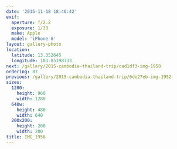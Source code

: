 ```yaml
---
date: '2015-11-18 18:46:42'
exif:
  aperture: f/2.2
  exposure: 1/33
  make: Apple
  model: 'iPhone 6'
layout: gallery-photo
location:
  latitude: 13.352645
  longitude: 103.85198333
next: /gallery/2015-cambodia-thailand-trip/cad1df3-img-1958
ordering: 87
previous: /gallery/2015-cambodia-thailand-trip/6de27eb-img-1952
sizes:
  1280:
    height: 960
    width: 1280
  640w:
    height: 480
    width: 640
  200x200:
    height: 200
    width: 200
title: IMG_1956
---
```


